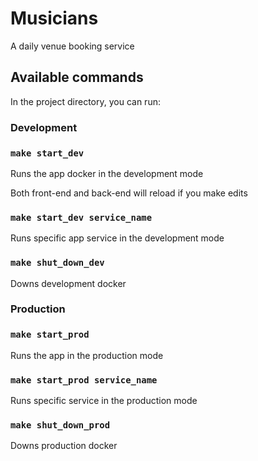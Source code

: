 # Musicians

A daily venue booking service

## Available commands

In the project directory, you can run:

### Development

### `make start_dev`

Runs the app docker in the development mode

Both front-end and back-end will reload if you make edits

### `make start_dev service_name`

Runs specific app service in the development mode

### `make shut_down_dev`

Downs development docker

### Production

### `make start_prod`

Runs the app in the production mode

### `make start_prod service_name`

Runs specific service in the production mode

### `make shut_down_prod`

Downs production docker
